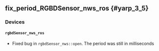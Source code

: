 fix_period_RGBDSensor_nws_ros {#yarp_3_5}
-------------------

### Devices

#### `rgbdSensor_nws_ros`

* Fixed bug in `rgbdSensor_nws::open`. The period was still in milliseconds
